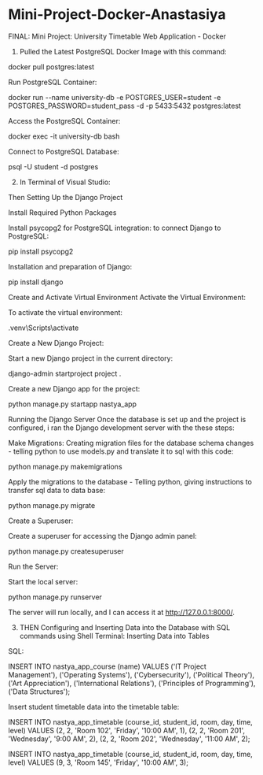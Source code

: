 # Mini-Project-Docker-Anastasiya
FINAL: Mini Project: University Timetable Web Application - Docker 

1. Pulled the Latest PostgreSQL Docker Image with this command:

docker pull postgres:latest

Run PostgreSQL Container:

docker run --name university-db -e POSTGRES_USER=student -e POSTGRES_PASSWORD=student_pass -d -p 5433:5432 postgres:latest

Access the PostgreSQL Container:

docker exec -it university-db bash

Connect to PostgreSQL Database:

psql -U student -d postgres

2. In Terminal of Visual Studio: 

Then Setting Up the Django Project

Install Required Python Packages

Install psycopg2 for PostgreSQL integration: to connect Django to PostgreSQL:

pip install psycopg2

Installation and preparation of Django:

pip install django


Create and Activate Virtual Environment
Activate the Virtual Environment:

To activate the virtual environment:

.venv\Scripts\activate

Create a New Django Project:

Start a new Django project in the current directory:

django-admin startproject project .

Create a new Django app for the project:

python manage.py startapp nastya_app

Running the Django Server
Once the database is set up and the project is configured, i ran the Django development server with the these steps:

Make Migrations:
Creating migration files for the database schema changes - telling python to use models.py and translate it to sql with this code: 

python manage.py makemigrations

Apply the migrations to the database - Telling python, giving instructions to transfer sql data to data base:

python manage.py migrate

Create a Superuser:

Create a superuser for accessing the Django admin panel:

python manage.py createsuperuser

Run the Server:

Start the local server:

python manage.py runserver

The server will run locally, and I can access it at http://127.0.0.1:8000/.

3. THEN Configuring and Inserting Data into the Database with SQL commands using Shell Terminal:
Inserting Data into Tables

SQL:

INSERT INTO nastya_app_course (name)
VALUES
    ('IT Project Management'),
    ('Operating Systems'),
    ('Cybersecurity'),
    ('Political Theory'),
    ('Art Appreciation'),
    ('International Relations'),
    ('Principles of Programming'),
    ('Data Structures');
    
Insert student timetable data into the timetable table:

INSERT INTO nastya_app_timetable (course_id, student_id, room, day, time, level)
VALUES
    (2, 2, 'Room 102', 'Friday', '10:00 AM', 1),
    (2, 2, 'Room 201', 'Wednesday', '9:00 AM', 2),
    (2, 2, 'Room 202', 'Wednesday', '11:00 AM', 2);

INSERT INTO nastya_app_timetable (course_id, student_id, room, day, time, level)
VALUES
    (9, 3, 'Room 145', 'Friday', '10:00 AM', 3);
    




